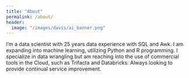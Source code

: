 ```yaml
---
title: "About"
permalink: /about/
header:
  image: "/images/davis/ai_banner.png"
---
```


I’m a data scientist with 25 years data experience with SQL and Awk.  I am expanding into machine learning, utilizing Python and R programming. I specialize in data wrangling but am reaching into the use of commercial tools in the Cloud, such as Trifacta and Databricks.  Always looking to provide continual service improvement.
